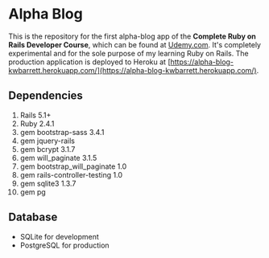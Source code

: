 # Alpha Blog

This is the repository for the first alpha-blog app of the **Complete Ruby on Rails Developer Course**,
which can be found at [Udemy.com](https://www.udemy.com/the-complete-ruby-on-rails-developer-course/). It's completely experimental and for the sole purpose of my learning Ruby on Rails. The production application is deployed to Heroku at [https://alpha-blog-kwbarrett.herokuapp.com/](https://alpha-blog-kwbarrett.herokuapp.com/).

## Dependencies
1. Rails 5.1+
2. Ruby 2.4.1
2. gem bootstrap-sass 3.4.1
3. gem jquery-rails
4. gem bcrypt 3.1.7
5. gem will_paginate 3.1.5
6. gem bootstrap_will_paginate 1.0
7. gem rails-controller-testing 1.0
8. gem sqlite3 1.3.7
9. gem pg

## Database
* SQLite for development
* PostgreSQL for production